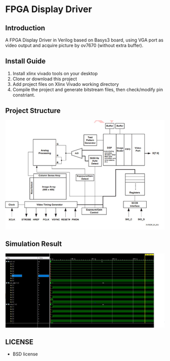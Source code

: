 # FPGA Display Driver

## Introduction
A FPGA Display Driver in Verilog based on Basys3 board, using VGA port as video output and acquire picture by ov7670 (without extra buffer). 
## Install Guide
1. Install xlinx vivado tools on your desktop
2. Clone or download this project
3. Add project files on Xlinx Vivado working directory
4. Compile the project and generate bitstream files, then check/modify pin constriant.
## Project Structure
![avatar](doc/1.jpg)
## Simulation Result
![avatar](doc/2.jpg)
## LICENSE
- BSD license
